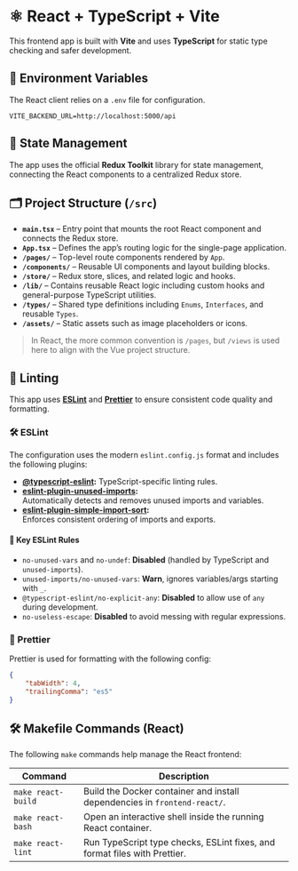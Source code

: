 # ⚛️ React + TypeScript + Vite

This frontend app is built with **Vite** and uses **TypeScript** for static type checking and safer development.

## 🔐 Environment Variables

The React client relies on a `.env` file for configuration.

```
VITE_BACKEND_URL=http://localhost:5000/api
```

## 🧠 State Management

The app uses the official **Redux Toolkit** library for state management, connecting the React components to a centralized Redux store.

## 🗂️ Project Structure (`/src`)

- **`main.tsx`** – Entry point that mounts the root React component and connects the Redux store.
- **`App.tsx`** – Defines the app’s routing logic for the single-page application.
- **`/pages/`** – Top-level route components rendered by `App`.
- **`/components/`** – Reusable UI components and layout building blocks.
- **`/store/`** – Redux store, slices, and related logic and hooks.
- **`/lib/`** – Contains reusable React logic including custom hooks and general-purpose TypeScript utilities.
- **`/types/`** – Shared type definitions including `Enums`, `Interfaces`, and reusable `Types`.
- **`/assets/`** – Static assets such as image placeholders or icons.

> In React, the more common convention is `/pages`, but `/views` is used here to align with the Vue project structure.

## 🧹 Linting

This app uses **[ESLint](https://eslint.org/)** and **[Prettier](https://prettier.io/)** to ensure consistent code quality and formatting.

### 🛠 ESLint

The configuration uses the modern `eslint.config.js` format and includes the following plugins:

- **[@typescript-eslint](https://typescript-eslint.io/):** TypeScript-specific linting rules.
- **[eslint-plugin-unused-imports](https://www.npmjs.com/package/eslint-plugin-unused-imports):**  
  Automatically detects and removes unused imports and variables.
- **[eslint-plugin-simple-import-sort](https://www.npmjs.com/package/eslint-plugin-simple-import-sort):**  
  Enforces consistent ordering of imports and exports.

#### 🔑 Key ESLint Rules

- `no-unused-vars` and `no-undef`: **Disabled** (handled by TypeScript and `unused-imports`).
- `unused-imports/no-unused-vars`: **Warn**, ignores variables/args starting with `_`.
- `@typescript-eslint/no-explicit-any`: **Disabled** to allow use of `any` during development.
- `no-useless-escape`: **Disabled** to avoid messing with regular expressions.

### 🎨 Prettier

Prettier is used for formatting with the following config:

```json
{
    "tabWidth": 4,
    "trailingComma": "es5"
}
```

## 🛠️ Makefile Commands (React)

The following `make` commands help manage the React frontend:

| Command            | Description                                                               |
| ------------------ | ------------------------------------------------------------------------- |
| `make react-build` | Build the Docker container and install dependencies in `frontend-react/`. |
| `make react-bash`  | Open an interactive shell inside the running React container.             |
| `make react-lint`  | Run TypeScript type checks, ESLint fixes, and format files with Prettier. |
